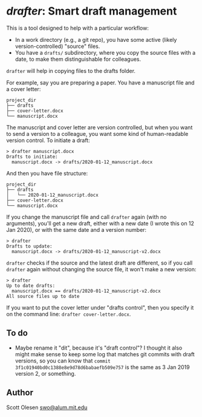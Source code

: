 # *drafter*: Smart draft management

This is a tool designed to help with a particular workflow:

- In a work directory (e.g., a git repo), you have some active (likely version-controlled) "source" files.
- You have a `drafts/` subdirectory, where you copy the source files with a date, to make them distinguishable for colleagues.

`drafter` will help in copying files to the drafts folder.

For example, say you are preparing a paper. You have a manuscript file and a cover letter:

```
project_dir
├── drafts
├── cover-letter.docx
└── manuscript.docx
```

The manuscript and cover letter are version controlled, but when you want to
send a version to a colleague, you want some kind of human-readable version
control. To initiate a draft:

```
> drafter manuscript.docx
Drafts to initiate:
  manuscript.docx -> drafts/2020-01-12_manuscript.docx
```

And then you have file structure:

```
project_dir
├── drafts
│   └── 2020-01-12_manuscript.docx
├── cover-letter.docx
└── manuscript.docx
```

If you change the manuscript file and call `drafter` again (with no arguments),
you'll get a new draft, either with a new date (I wrote this on 12 Jan 2020),
or with the same date and a version number:

```
> drafter
Drafts to update:
  manuscript.docx -> drafts/2020-01-12_manuscript-v2.docx
```

`drafter` checks if the source and the latest draft are different, so if you
call `drafter` again without changing the source file, it won't make a new
version:

```
> drafter
Up to date drafts:
  manuscript.docx == drafts/2020-01-12_manuscript-v2.docx
All source files up to date
```

If you want to put the cover letter under "drafts control", then you specify it
on the command line: `drafter cover-letter.docx`.

## To do

- Maybe rename it "dit", because it's "draft control"? I thought it also might make sense to keep some log that matches git commits with draft versions, so you can know that `commit 3f1c01940bd0c1388e8e9d78d6babaefb509e757` is the same as 3 Jan 2019 version 2, or something.

## Author

Scott Olesen <swo@alum.mit.edu>

